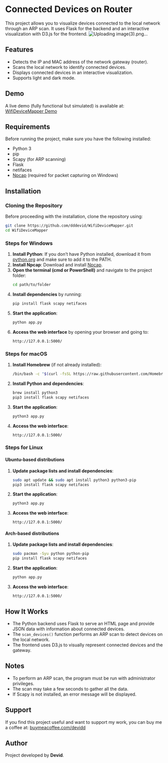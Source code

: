 # Connected Devices on Router

This project allows you to visualize devices connected to the local network through an ARP scan. It uses Flask for the backend and an interactive visualization with D3.js for the frontend.
![Uploading image(3).png…]()


## Features
- Detects the IP and MAC address of the network gateway (router).
- Scans the local network to identify connected devices.
- Displays connected devices in an interactive visualization.
- Supports light and dark mode.

## Demo
A live demo (fully functional but simulated) is available at: [WifiDeviceMapper Demo](https://dddevid.github.io/WifiDeviceMapper/)

## Requirements
Before running the project, make sure you have the following installed:
- Python 3
- pip
- Scapy (for ARP scanning)
- Flask
- netifaces
- [Npcap](https://npcap.com/) (required for packet capturing on Windows)

## Installation

### Cloning the Repository
Before proceeding with the installation, clone the repository using:
```sh
git clone https://github.com/dddevid/WifiDeviceMapper.git
cd WifiDeviceMapper
```

### Steps for Windows
1. **Install Python**: If you don’t have Python installed, download it from [python.org](https://www.python.org/downloads/) and make sure to add it to the PATH.
2. **Install Npcap**: Download and install [Npcap](https://npcap.com/).
3. **Open the terminal (cmd or PowerShell)** and navigate to the project folder:
   ```sh
   cd path/to/folder
   ```
4. **Install dependencies** by running:
   ```sh
   pip install flask scapy netifaces
   ```
5. **Start the application**:
   ```sh
   python app.py
   ```
6. **Access the web interface** by opening your browser and going to:
   ```
   http://127.0.0.1:5000/
   ```

### Steps for macOS
1. **Install Homebrew** (if not already installed):
   ```sh
   /bin/bash -c "$(curl -fsSL https://raw.githubusercontent.com/Homebrew/install/HEAD/install.sh)"
   ```
2. **Install Python and dependencies**:
   ```sh
   brew install python3
   pip3 install flask scapy netifaces
   ```
3. **Start the application**:
   ```sh
   python3 app.py
   ```
4. **Access the web interface**:
   ```
   http://127.0.0.1:5000/
   ```

### Steps for Linux
#### Ubuntu-based distributions
1. **Update package lists and install dependencies**:
   ```sh
   sudo apt update && sudo apt install python3 python3-pip
   pip3 install flask scapy netifaces
   ```
2. **Start the application**:
   ```sh
   python3 app.py
   ```
3. **Access the web interface**:
   ```
   http://127.0.0.1:5000/
   ```

#### Arch-based distributions
1. **Update package lists and install dependencies**:
   ```sh
   sudo pacman -Syu python python-pip
   pip install flask scapy netifaces
   ```
2. **Start the application**:
   ```sh
   python app.py
   ```
3. **Access the web interface**:
   ```
   http://127.0.0.1:5000/
   ```

## How It Works
- The Python backend uses Flask to serve an HTML page and provide JSON data with information about connected devices.
- The `scan_devices()` function performs an ARP scan to detect devices on the local network.
- The frontend uses D3.js to visually represent connected devices and the gateway.

## Notes
- To perform an ARP scan, the program must be run with administrator privileges.
- The scan may take a few seconds to gather all the data.
- If Scapy is not installed, an error message will be displayed.

## Support
If you find this project useful and want to support my work, you can buy me a coffee at: [buymeacoffee.com/devidd](https://buymeacoffee.com/devidd)

## Author
Project developed by **Devid**.

